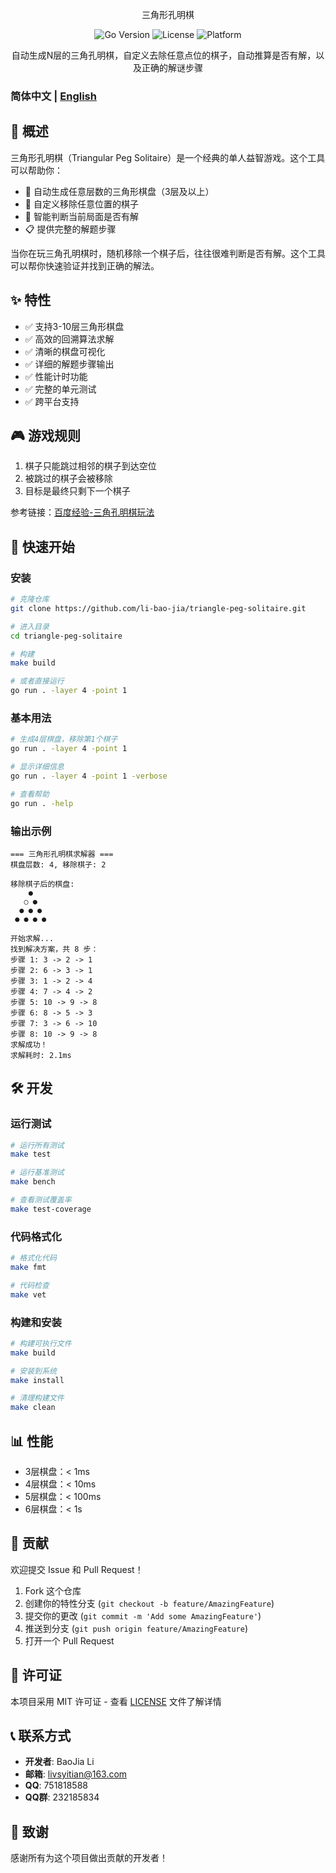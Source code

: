 <p align="center">三角形孔明棋</p>

<p align="center">
  <img src="https://img.shields.io/badge/Go-1.22+-blue.svg" alt="Go Version">
  <img src="https://img.shields.io/badge/License-MIT-green.svg" alt="License">
  <img src="https://img.shields.io/badge/Platform-Cross--Platform-lightgrey.svg" alt="Platform">
</p>

<p align="center">自动生成N层的三角孔明棋，自定义去除任意点位的棋子，自动推算是否有解，以及正确的解谜步骤</p>

### 简体中文 | [English](./README-en.md)

## 🎯 概述

三角形孔明棋（Triangular Peg Solitaire）是一个经典的单人益智游戏。这个工具可以帮助你：

- 🎲 自动生成任意层数的三角形棋盘（3层及以上）
- 🎯 自定义移除任意位置的棋子
- 🧠 智能判断当前局面是否有解
- 📋 提供完整的解题步骤

当你在玩三角孔明棋时，随机移除一个棋子后，往往很难判断是否有解。这个工具可以帮你快速验证并找到正确的解法。

## ✨ 特性

- ✅ 支持3-10层三角形棋盘
- ✅ 高效的回溯算法求解
- ✅ 清晰的棋盘可视化
- ✅ 详细的解题步骤输出
- ✅ 性能计时功能
- ✅ 完整的单元测试
- ✅ 跨平台支持

## 🎮 游戏规则

1. 棋子只能跳过相邻的棋子到达空位
2. 被跳过的棋子会被移除
3. 目标是最终只剩下一个棋子

参考链接：[百度经验-三角孔明棋玩法](https://jingyan.baidu.com/article/ac6a9a5eb092ff6b643eac77.html)

## 🚀 快速开始

### 安装

```bash
# 克隆仓库
git clone https://github.com/li-bao-jia/triangle-peg-solitaire.git

# 进入目录
cd triangle-peg-solitaire

# 构建
make build

# 或者直接运行
go run . -layer 4 -point 1
```

### 基本用法

```bash
# 生成4层棋盘，移除第1个棋子
go run . -layer 4 -point 1

# 显示详细信息
go run . -layer 4 -point 1 -verbose

# 查看帮助
go run . -help
```

### 输出示例

```
=== 三角形孔明棋求解器 ===
棋盘层数: 4, 移除棋子: 2

移除棋子后的棋盘:
    ●
   ○ ●
  ● ● ●
 ● ● ● ●

开始求解...
找到解决方案，共 8 步：
步骤 1: 3 -> 2 -> 1
步骤 2: 6 -> 3 -> 1
步骤 3: 1 -> 2 -> 4
步骤 4: 7 -> 4 -> 2
步骤 5: 10 -> 9 -> 8
步骤 6: 8 -> 5 -> 3
步骤 7: 3 -> 6 -> 10
步骤 8: 10 -> 9 -> 8
求解成功！
求解耗时: 2.1ms
```

## 🛠️ 开发

### 运行测试

```bash
# 运行所有测试
make test

# 运行基准测试
make bench

# 查看测试覆盖率
make test-coverage
```

### 代码格式化

```bash
# 格式化代码
make fmt

# 代码检查
make vet
```

### 构建和安装

```bash
# 构建可执行文件
make build

# 安装到系统
make install

# 清理构建文件
make clean
```

## 📊 性能

- 3层棋盘：< 1ms
- 4层棋盘：< 10ms
- 5层棋盘：< 100ms
- 6层棋盘：< 1s

## 🤝 贡献

欢迎提交 Issue 和 Pull Request！

1. Fork 这个仓库
2. 创建你的特性分支 (`git checkout -b feature/AmazingFeature`)
3. 提交你的更改 (`git commit -m 'Add some AmazingFeature'`)
4. 推送到分支 (`git push origin feature/AmazingFeature`)
5. 打开一个 Pull Request

## 📄 许可证

本项目采用 MIT 许可证 - 查看 [LICENSE](LICENSE) 文件了解详情

## 📞 联系方式

- **开发者**: BaoJia Li
- **邮箱**: livsyitian@163.com
- **QQ**: 751818588
- **QQ群**: 232185834

## 🙏 致谢

感谢所有为这个项目做出贡献的开发者！

